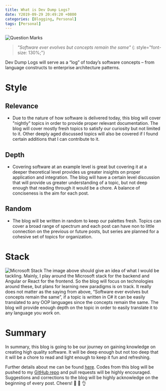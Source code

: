 ```yaml
---
title: What is Dev Dump Logs?
date: Y2019-09-29 20:49:20 +0800
categories: [Blogging, Personal]
tags: [Personal]
---
```


![Question Marks](https://drive.google.com/uc?export=view&id=1gTQOrE_3GmzXLIFnbHUwN-MP_ZdHol_X)

> _"Software ever evolves but concepts remain the same"_
{: style="font-size: 130%;"}

Dev Dump Logs will serve as a “log” of today’s software concepts – from language constructs to enterprise architecture patterns. 

# Style
## Relevance
- Due to the nature of how software is delivered today, this blog will cover "nightly" topics in order to provide proper relevant documentation. The blog will cover mostly fresh topics to satisfy our curiosity but not limited to it. Other deeply aged discussed topics will also be covered if I found certain additions that I can contribute to it.

## Depth
- Covering software at an example level is great but covering it at a deeper theoretical level provides us greater insights on proper application and integration. The blog will have a certain level discussion that will provide us greater understanding of a topic, but not deep enough that reading through it would be a chore. A balance of conciseness is the aim for each post.

## Random
- The blog will be written in random to keep our palettes fresh. Topics can cover a broad range of spectrum and each post can have non to little connection on the previous or future posts, but series are planned for a cohesive set of topics for organization. 

# Stack
![Microsoft Stack](https://drive.google.com/uc?export=view&id=1T5UlUeaIm-q9nEMEgaOhhYTNkg8fPl5m)
The image above should give an idea of what I would be tackling. Mainly, I play around the Microsoft stack for the backend and Angular or React for the frontend. So the blog will focus on technologies around these, but plans for learning new paradigms is on track. It really does not matter as the saying from above, “Software ever evolves but concepts remain the same”, if a topic is written in C# it can be easily translated to any OOP languages since the concepts remain the same. The blog will provide enough depth on the topic in order to easily translate it to any language you work on.

# Summary
In summary, this blog is going to be our journey on gaining knowledge on creating high quality software. It will be deep enough but not too deep that it will be a chore to read and light enough to keep it fun and refreshing.  

Further details about me can be found [here](/about/). Codes from this blog will be pushed to my [GitHub repo](https://github.com/IanEscober) and pull requests will be highly encouraged. Suggestions and corrections to the blog will be highly acknowledge on the beginning of every post. Cheers! 🥂 🎉 👌
